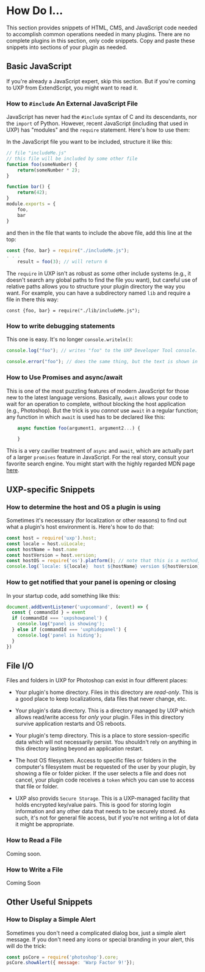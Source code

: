 # How Do I...

This section provides snippets of HTML, CMS, and JavaScript code needed to accomplish common operations needed in many plugins. There are no complete plugins in this section, only code snippets. Copy and paste these snippets into sections of your plugin as needed.

## Basic JavaScript

If you're already a JavaScript expert, skip this section. But if you're coming to UXP from ExtendScript, you might want to read it.

### How to `#include` An External JavaScript File

JavaScript has never had the `#include` syntax of C and its descendants, nor the `import` of Python. However, recent JavaScript (including that used in UXP) has "modules" and the `require` statement. Here's how to use them:

In the JavaScript file you want to be included, structure it like this:

````js
// file "includeMe.js"
// this file will be included by some other file
function foo(someNumber) {
    return(someNumber * 2);
}

function bar() {
    return(42);
}
module.exports = {
    foo,
    bar
}
````

and then in the file that wants to include the above file, add this line at the top:

````js
const {foo, bar} = require("./includeMe.js");
. . .
    result = foo(3); // will return 6
````
The `require` in UXP isn't as robust as some other include systems (e.g., it doesn't search any global paths to find the file you want), but careful use of relative paths allows you to structure your plugin directory the way you want. For example, you can have a subdirectory named `lib` and require a file in there this way:

`const {foo, bar} = require("./lib/includeMe.js");`

### How to write debugging statements

This one is easy. It's no longer `console.writeln()`:

````js
console.log("foo"); // writes "foo" to the UXP Developer Tool console.

console.error("foo"); // does the same thing, but the text is shown in red so errors are more easily seen.
````

### How to Use Promises and async/await

This is one of the most puzzling features of modern JavaScript for those new to the latest language versions. Basically, `await` allows your code to wait for an operation to complete, without blocking the host application (e.g., Photoshop). But the trick is you *cannot* use `await` in a regular function; any function in which `await` is used has to be declared like this:

````js
    async function foo(argument1, argument2...) {

    }
````
This is a very cavilier treatment of `async` and `await`, which are actually part of a larger `promises` feature in JavaScript. For the real story, consult your favorite search engine. You might start with the highly regarded MDN page [here](https://developer.mozilla.org/en-US/docs/Web/JavaScript/Reference/Operators/await).

## UXP-specific Snippets

### How to determine the host and OS a plugin is using

Sometimes it's necesssary (for localization or other reasons) to find out what a plugin's host environment is. Here's how to do that:

```js
const host = require('uxp').host;
const locale = host.uiLocale;
const hostName = host.name
const hostVersion = host.version;
const hostOS = require('os').platform(); // note that this is a method, not a property
console.log(`locale: ${locale}  host ${hostName} version ${hostVersion} running on ${hostOS}`);
```

### How to get notified that your panel is opening or closing

In your startup code, add something like this:

```js
document.addEventListener('uxpcommand', (event) => {
  const { commandId } = event
  if (commandId === 'uxpshowpanel') {
    console.log("panel is showing');
  } else if (commandId === 'uxphidepanel') {
    console.log('panel is hiding');
  }
})
```

## File I/O

Files and folders in UXP for Photoshop can exist in four different places:

* Your plugin's home directory. Files in this directory are *read-only*. This is a good place to keep localizations, data files that never change, etc.

* Your plugin's data directory. This is a directory managed by UXP which allows read/write access for *only* your plugin. Files in this directory survive application restarts and OS reboots.

* Your plugin's temp directory. This is a place to store session-specific data which will not necessarily persist. You shouldn't rely on anything in this directory lasting beyond an application restart.

* The host OS filesystem. Access to specific files or folders in the computer's filesystem must be requested of the user by your plugin, by showing a file or folder picker. If the user selects a file and does not cancel, your plugin code receives a `token` which you can use to access that file or folder.

* UXP also provids `Secure Storage`. This is a UXP-managed facility that holds encrypted key/value pairs. This is good for storing login information and any other data that needs to be securely stored. As such, it's not for general file access, but if you're not writing a lot of data it might be appropriate.


### How to Read a File

Coming soon.


### How to Write a File

Coming Soon

## Other Useful Snippets

### How to Display a Simple Alert

Sometimes you don't need a complicated dialog box, just a simple alert message. If you don't need any icons or special branding in your alert, this will do the trick:

```js
const psCore = require('photoshop').core;
psCore.showAlert({ message: 'Warp Factor 9!'});
```